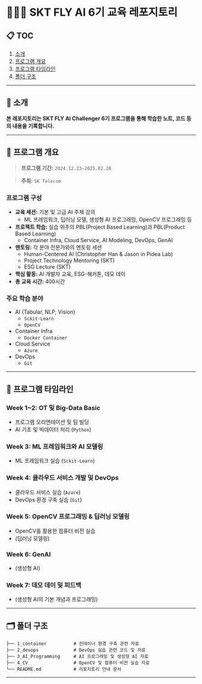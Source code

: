 # 👨🏻‍💻 SKT FLY AI 6기 교육 레포지토리

## 📋 TOC

1. [소개](#📍-소개)
2. [프로그램 개요](#🏫-프로그램-개요)
3. [프로그램 타임라인](#📅-프로그램-타임라인)
4. [폴더 구조](#🗂-폴더-구조)

---

## 📍 소개

**본 레포지토리는 SKT FLY AI Challenger 6기 프로그램을 통해 학습한 노트, 코드 등의 내용을 기록합니다.**

---

## 🏫 프로그램 개요

> **프로그램 기간:** `2024.12.23~2025.02.28`

> **주최:** `SK Telecom`

### 프로그램 구성

- **교육 세션:** 기본 및 고급 AI 주제 강의
  - ML 프레임워크, 딥러닝 모델, 생성형 AI 프로그래밍, OpenCV 프로그래밍 등
- **프로젝트 학습:** 실습 위주의 PBL(Project Based Learning)과 PBL(Product Based Learning)
  - Container Infra, Cloud Service, AI Modeling, DevOps, GenAI
- **멘토링:** 각 분야 전문가와의 멘토링 세션
  - Human-Centered AI (Christopher Han & Jason in Pidea Lab)
  - Project Technology Mentoring (SKT)
  - ESG Lecture (SKT)
- **핵심 활동:** AI 개발자 교육, ESG-해커톤, 데모 데이
- **총 교육 시간:** 400시간

### 주요 학습 분야
- AI (Tabular, NLP, Vision)
  - `Sckit-Learn`
  - `OpenCV`
- Container Infra 
  - `Docker Container`
- Cloud Service
  - `Azure`
- DevOps
  - `Git`

---

## 📅 프로그램 타임라인

### Week 1~2: OT 및 Big-Data Basic
- 프로그램 오리엔테이션 및 팀 빌딩
- AI 기초 및 빅데이터 처리 (`Python`)

### Week 3: ML 프레임워크와 AI 모델링
- ML 프레임워크 실습 (`Sckit-Learn`)

### Week 4: 클라우드 서비스 개발 및 DevOps 
- 클라우드 서비스 실습 (`Azure`)
- DevOps 환경 구축 실습 (`Git`)

### Week 5: OpenCV 프로그래밍 & 딥러닝 모델링
- OpenCV를 활용한 컴퓨터 비전 실습
- (딥러닝 모델링)

### Week 6: GenAI
- (생성형 AI)

### Week 7: 데모 데이 및 피드백
- (생성형 AI의 기본 개념과 프로그래밍)

---

## 🗂 폴더 구조

```
├── 1_container          # 컨테이너 환경 구축 관련 자료
├── 2_devops             # DevOps 실습 관련 코드 및 자료
├── 3_AI_Programming     # AI 프로그래밍 및 생성형 AI 자료
├── 4_CV                 # OpenCV 및 컴퓨터 비전 실습 자료
└── README.md            # 리포지토리 안내 문서
```
---



